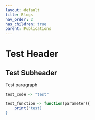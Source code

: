 ```yaml
---
layout: default
title: Blogs
nav_order: 2
has_children: true
parent: Publications
---
```


# Test Header

## Test Subheader

Test paragraph

```r
test_code <- "test"

test_function <- function(parameter){
    print("test)
}

```